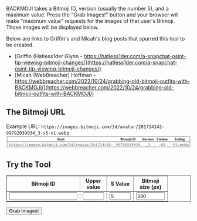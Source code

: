 BACKMOJI takes a Bitmoji ID, version (usually the number 5), and a maximum value. Press the "Grab Images!" button and your browser will make "maximum value" requests for the images of that user's Bitmoji. Those images will be displayed below.

Below are links to Griffin's and Micah's blog posts that spurred this tool to be created.
- [Griffin (Hatless1der Glynn - https://hatless1der.com/a-snapchat-osint-tip-viewing-bitmoji-changes/](https://hatless1der.com/a-snapchat-osint-tip-viewing-bitmoji-changes/)
- [Micah (WebBreacher) Hoffman - https://webbreacher.com/2022/10/24/grabbing-old-bitmoji-outfits-with-BACKMOJI/](https://webbreacher.com/2022/10/24/grabbing-old-bitmoji-outfits-with-BACKMOJI/)

## The Bitmoji URL
Example URL: `https://images.bitmoji.com/3d/avatar/201714142-99792039934_3-s5-v1.webp`
![Bitmoji URL Broken down](/assets/images/url1.png)

## Try the Tool

<table border="1">
    <tr><th>Bitmoji ID</th><th>Upper<br>value</th><th>S Value</th><th>Bitmoji<br>size (px)</th></tr>
    <tr>
        <td><input title="This is the Bitmoji ID of the user." type="text" id="bid"></td>
        <td><input title="How many requests for images do you want to make?" type="text" id="upperVal" style="width: 50px;"></td>
        <td><input title="This is the value of the 's#' in the URL." type="text" value="5" id="sValue" style="width: 50px;" ></td>
        <td><input title="You determine the height of the resulting Bitmojis here." type="text" id="avatarHeight" value="200" style="width: 70px;"></td>
    </tr>
</table>

<button type="button" onclick="getInputValue();">Grab Images!</button>

<div id="all"></div>

<script type="text/javascript" style="display: none;">
    function getInputValue(){
        // Selecting the input element and get its value
        var userID = document.getElementById("bid").value;
        var sValue = document.getElementById("sValue").value;
        var upperValue = document.getElementById("upperVal").value;

        // Set Image size
        var avatarHeight = document.getElementById('avatarHeight').value;
        if(avatarHeight && (avatarHeight > 10)) {
            currentAvatarHeight = avatarHeight;
        } else {
            currentAvatarHeight = "200";
        }

        var all = document.querySelector("#all");
            const queryString = window.location.search;

        function nextImg(i) {
            var container = document.createElement('div');
            container.classList.add("avatar");
            var img = document.createElement('img');
            img.height = currentAvatarHeight;
            var id  = userID+"_"+i+"-s"+sValue;
            img.src= "https://images.bitmoji.com/3d/avatar/201714142-" + id + "-v1.webp";
            container.appendChild(img);
            const textNode = document.createElement("br");
            container.appendChild(textNode);

            // Make the hyperlinked text below image
            const x = document.createElement("A");
            const t = document.createTextNode(id);
            x.setAttribute("href", img.src);
            x.setAttribute('target', '_blank');
            x.appendChild(t);
            container.appendChild(x);

            all.appendChild(container);
            console.log(i)
            if (i==upperValue) {
                return;
            } else {
                setTimeout(() => nextImg(i+1), 500);
            }
        }

        nextImg(0);
    }
</script>
